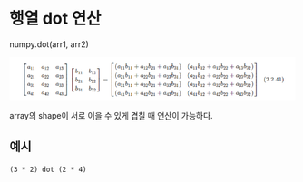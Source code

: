 # 행열 dot 연산
numpy.dot(arr1, arr2)

![dot](1.png)

array의 shape이 서로 이을 수 있게 겹칠 때 연산이 가능하다.

## 예시
`(3 * 2) dot (2 * 4)`